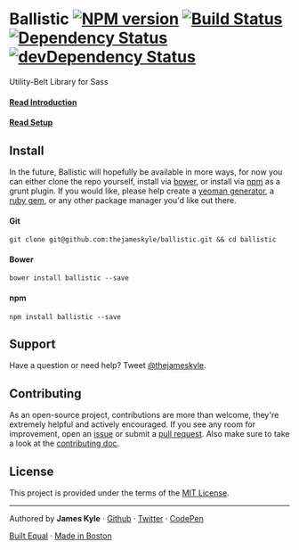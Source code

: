 Ballistic [![NPM version](https://badge.fury.io/js/ballistic.png)](http://badge.fury.io/js/ballistic) [![Build Status](https://travis-ci.org/thejameskyle/ballistic.png?branch=master)](https://travis-ci.org/thejameskyle/ballistic) [![Dependency Status](https://david-dm.org/thejameskyle/ballistic.png)](https://david-dm.org/thejameskyle/ballistic) [![devDependency Status](https://david-dm.org/thejameskyle/ballistic/dev-status.png)](https://david-dm.org/thejameskyle/ballistic#info=devDependencies)
========

Utility-Belt Library for Sass

#### [Read Introduction](https://github.com/thejameskyle/ballistic/wiki/introduction)

#### [Read Setup](https://github.com/thejameskyle/ballistic/wiki/setup)

## Install

In the future, Ballistic will hopefully be available in more ways, for now you can either clone the repo yourself, install via [bower](http://bower.io/), or install via [npm](https://npmjs.org/) as a grunt plugin. If you would like, please help create a [yeoman generator](http://yeoman.io/), a [ruby gem](http://rubygems.org/), or any other package manager you'd like out there.

#### Git

```
git clone git@github.com:thejameskyle/ballistic.git && cd ballistic
```

#### Bower

```
bower install ballistic --save
```

#### npm

```
npm install ballistic --save
```

## Support

Have a question or need help? Tweet [@thejameskyle](https://twitter.com/thejameskyle).

## Contributing

As an open-source project, contributions are more than welcome, they're extremely helpful and actively encouraged. If you see any room for improvement, open an [issue](https://github.com/thejameskyle/ballistic/issues) or submit a [pull request](https://github.com/thejameskyle/ballistic/pulls). Also make sure to take a look at the [contributing doc](CONTRIBUTING.md).

## License

This project is provided under the terms of the [MIT License](LICENSE.md).

---

Authored by **James Kyle** · [Github](https://github.com/thejameskyle) · [Twitter](https://twitter.com/thejameskyle) · [CodePen](https://codepen.com/thejameskyle)

[Built Equal](http://www.hrc.org/donate) · [Made in Boston](http://bostonbuilt.org/)
